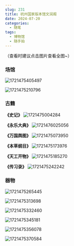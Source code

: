 ```yaml
---
slug: 231
title: 杭州国家版本馆文润阁
date: 2024-07-20
categories: 
  - 随笔
tags: 
  - 博物馆
  - 随手拍
---
```


（查看时建议点击图片查看全图~）

### 场馆

![1721475405497](https://imgurl.zishu.me/2024/07/1721475405497.webp)

![1721475210796](https://imgurl.zishu.me/2024/07/1721475210796.webp)


### 古籍

**《史记》**
![1721475004284](https://imgurl.zishu.me/2024/07/1721475004284.webp)

**《永乐大典》**
![1721476025056](https://imgurl.zishu.me/2024/07/1721476025056.webp)

**《万国舆图》**
![1721475073950](https://imgurl.zishu.me/2024/07/1721475073950.webp)

**《本草纲目》**
![1721475173976](https://imgurl.zishu.me/2024/07/1721475173976.webp)

**《天工开物》**
![1721475185270](https://imgurl.zishu.me/2024/07/1721475185270.webp)

**《传习录》**
![1721475242242](https://imgurl.zishu.me/2024/07/1721475242242.webp)


### 器物

![1721475265445](https://imgurl.zishu.me/2024/07/1721475265445.webp)

![1721475313698](https://imgurl.zishu.me/2024/07/1721475313698.webp)

![1721475332460](https://imgurl.zishu.me/2024/07/1721475332460.webp)

![1721475345181](https://imgurl.zishu.me/2024/07/1721475345181.webp)

![1721475356078](https://imgurl.zishu.me/2024/07/1721475356078.webp)

![1721475370584](https://imgurl.zishu.me/2024/07/1721475370584.webp)
